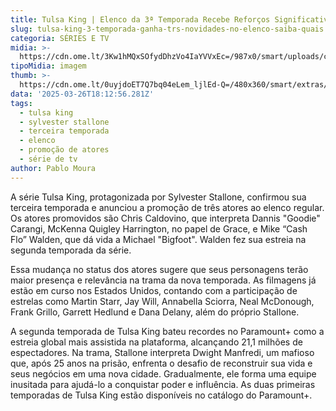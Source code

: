 ```yaml
---
title: Tulsa King | Elenco da 3ª Temporada Recebe Reforços Significativos
slug: tulsa-king-3-temporada-ganha-trs-novidades-no-elenco-saiba-quais
categoria: SÉRIES E TV
midia: >-
  https://cdn.ome.lt/3Kw1hMQxSOfydDhzVo4IaYVVxEc=/987x0/smart/uploads/conteudo/fotos/banner_2p4IgED.jpg
tipoMidia: imagem
thumb: >-
  https://cdn.ome.lt/0uyjdoET7Q7bq04eLem_ljlEd-Q=/480x360/smart/extras/conteudos/tulsa_king.jpg
data: '2025-03-26T18:12:56.281Z'
tags:
  - tulsa king
  - sylvester stallone
  - terceira temporada
  - elenco
  - promoção de atores
  - série de tv
author: Pablo Moura
---
```


A série Tulsa King, protagonizada por Sylvester Stallone, confirmou sua terceira temporada e anunciou a promoção de três atores ao elenco regular. Os atores promovidos são Chris Caldovino, que interpreta Dannis "Goodie" Carangi, McKenna Quigley Harrington, no papel de Grace, e Mike “Cash Flo” Walden, que dá vida a Michael "Bigfoot". Walden fez sua estreia na segunda temporada da série. 

Essa mudança no status dos atores sugere que seus personagens terão maior presença e relevância na trama da nova temporada. As filmagens já estão em curso nos Estados Unidos, contando com a participação de estrelas como Martin Starr, Jay Will, Annabella Sciorra, Neal McDonough, Frank Grillo, Garrett Hedlund e Dana Delany, além do próprio Stallone. 

A segunda temporada de Tulsa King bateu recordes no Paramount+ como a estreia global mais assistida na plataforma, alcançando 21,1 milhões de espectadores. Na trama, Stallone interpreta Dwight Manfredi, um mafioso que, após 25 anos na prisão, enfrenta o desafio de reconstruir sua vida e seus negócios em uma nova cidade. Gradualmente, ele forma uma equipe inusitada para ajudá-lo a conquistar poder e influência. As duas primeiras temporadas de Tulsa King estão disponíveis no catálogo do Paramount+.
